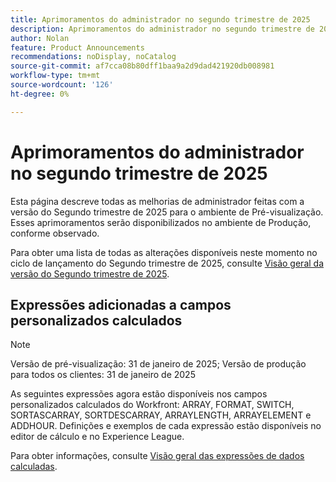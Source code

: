 ```yaml
---
title: Aprimoramentos do administrador no segundo trimestre de 2025
description: Aprimoramentos do administrador no segundo trimestre de 2025
author: Nolan
feature: Product Announcements
recommendations: noDisplay, noCatalog
source-git-commit: af7cca08b80dff1baa9a2d9dad421920db008981
workflow-type: tm+mt
source-wordcount: '126'
ht-degree: 0%

---
```


# Aprimoramentos do administrador no segundo trimestre de 2025

Esta página descreve todas as melhorias de administrador feitas com a versão do Segundo trimestre de 2025 para o ambiente de Pré-visualização. Esses aprimoramentos serão disponibilizados no ambiente de Produção, conforme observado.

Para obter uma lista de todas as alterações disponíveis neste momento no ciclo de lançamento do Segundo trimestre de 2025, consulte [Visão geral da versão do Segundo trimestre de 2025](/help/quicksilver/product-announcements/product-releases/25-q2-release-activity/25-q2-release-overview.md).

## Expressões adicionadas a campos personalizados calculados

>[!NOTE]
>
>Versão de pré-visualização: 31 de janeiro de 2025; Versão de produção para todos os clientes: 31 de janeiro de 2025

As seguintes expressões agora estão disponíveis nos campos personalizados calculados do Workfront: ARRAY, FORMAT, SWITCH, SORTASCARRAY, SORTDESCARRAY, ARRAYLENGTH, ARRAYELEMENT e ADDHOUR. Definições e exemplos de cada expressão estão disponíveis no editor de cálculo e no Experience League.

Para obter informações, consulte [Visão geral das expressões de dados calculadas](/help/quicksilver/reports-and-dashboards/reports/calc-cstm-data-reports/calculated-data-expressions.md).
